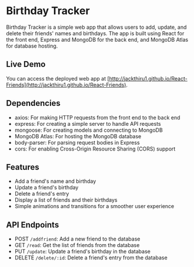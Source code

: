 # Birthday Tracker

Birthday Tracker is a simple web app that allows users to add, update, and delete their friends' names and birthdays. The app is built using React for the front end, Express and MongoDB for the back end, and MongoDB Atlas for database hosting.

## Live Demo

You can access the deployed web app at [http://jackthiru1.github.io/React-Friends](http://jackthiru1.github.io/React-Friends).

## Dependencies

- axios: For making HTTP requests from the front end to the back end
- express: For creating a simple server to handle API requests
- mongoose: For creating models and connecting to MongoDB
- MongoDB Atlas: For hosting the MongoDB database
- body-parser: For parsing request bodies in Express
- cors: For enabling Cross-Origin Resource Sharing (CORS) support

## Features

- Add a friend's name and birthday
- Update a friend's birthday
- Delete a friend's entry
- Display a list of friends and their birthdays
- Simple animations and transitions for a smoother user experience

## API Endpoints

- POST `/addfriend`: Add a new friend to the database
- GET `/read`: Get the list of friends from the database
- PUT `/update`: Update a friend's birthday in the database
- DELETE `/delete/:id`: Delete a friend's entry from the database


